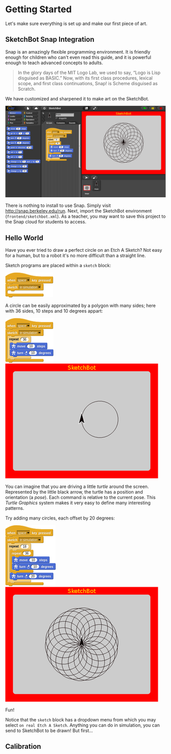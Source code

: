 # Getting Started

Let's make sure everything is set up and make our first piece of art.

## SketchBot Snap Integration

Snap is an amazingly flexible programming environment. It is friendly enough for children who can't even read this guide, and it is powerful enough to teach advanced concepts to adults.

> In the glory days of the MIT Logo Lab, we used to say, “Logo is Lisp disguised as BASIC.” Now, with its first class procedures, lexical scope, and first class continuations, Snap! is Scheme disguised as Scratch.

We have customized and sharpened it to make art on the SketchBot.

![Snap Integration](media/sketchbot_snap.png)

There is nothing to install to use Snap. Simply visit http://snap.berkeley.edu/run. Next, import the SketchBot environment (`frontend/sketchbot.xml`). As a teacher, you may want to save this project to the Snap cloud for students to access.

## Hello World

Have you ever tried to draw a perfect circle on an Etch A Sketch? Not easy for a human, but to a robot it's no more difficult than a straight line.

Sketch programs are placed within a `sketch` block:

![Sketch in sim block](media/sketch_in_sim_block.png)

A circle can be easily approximated by a polygon with many sides; here with 36 sides, 10 steps and 10 degrees appart:

![Circle sketch](media/circle_sketch.png)
![Circle sim](media/circle_sim.png)

You can imagine that you are driving a little _turtle_ around the screen. Represented by the little black arrow, the turtle has a position and orientation (a _pose_). Each command is relative to the current pose. This _Turtle Graphics_ system makes it very easy to define many interesting patterns.

Try adding many circles, each offset by 20 degrees:

![Spiro sketch](media/spiro_sketch.png)
![Spiro sim](media/spiro_sim.png)

Fun!

Notice that the `sketch` block has a dropdown menu from which you may select `on real Etch A Sketch`. Anything you can do in simulation, you can send to SketchBot to be drawn! But first...

## Calibration


